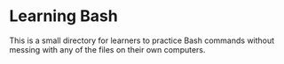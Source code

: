 # Learning Bash

This is a small directory for learners to practice Bash commands without messing with any of the files on their own computers.
